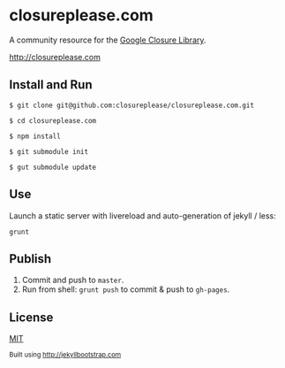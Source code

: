 # closureplease.com

A community resource for the [Google Closure Library][closure-library].

http://closureplease.com

## Install and Run

```shell
$ git clone git@github.com:closureplease/closureplease.com.git

$ cd closureplease.com

$ npm install

$ git submodule init

$ gut submodule update
```

## Use

Launch a static server with livereload and auto-generation of jekyll / less:

```shell
grunt
```
## Publish

1. Commit and push to `master`.
2. Run from shell: `grunt push` to commit & push to `gh-pages`.

[closure-library]: https://developers.google.com/closure/library/ "Google Closure Library"
[closure-tools]: https://developers.google.com/closure/ "Google Closure Tools"
[grunt]: http://gruntjs.com/
[Getting Started]: https://github.com/gruntjs/grunt/wiki/Getting-started
[package.json]: https://npmjs.org/doc/json.html
[Gruntfile]: https://github.com/gruntjs/grunt/wiki/Sample-Gruntfile "Grunt's Gruntfile.js"
[yeoman]: http://yeoman.io/ "yeoman Modern Workflows for Modern Webapps"

## License
[MIT](http://opensource.org/licenses/MIT)

<small>Built using <http://jekyllbootstrap.com></small>